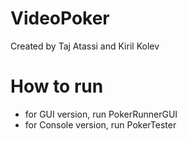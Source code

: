 # VideoPoker
Created by Taj Atassi and Kiril Kolev


# How to run
* for GUI version, run PokerRunnerGUI
* for Console version, run PokerTester
